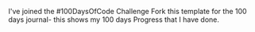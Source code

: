 I've joined the #100DaysOfCode Challenge
Fork this template for the 100 days journal- this shows my 100 days Progress that I have done.
